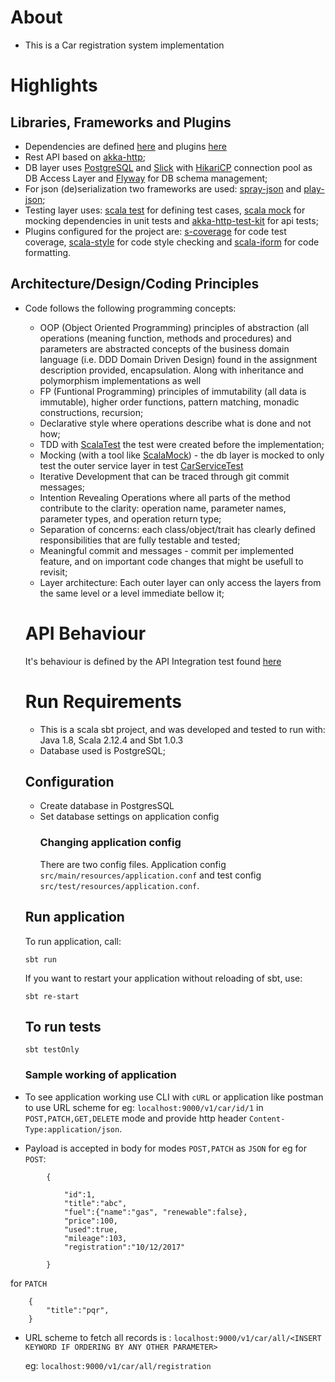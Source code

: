 
# About
* This is a Car registration system implementation 

# Highlights

## Libraries, Frameworks and Plugins
* Dependencies are defined [here](https://github.com/hardmettle/autoapp/blob/master/build.sbt) and
plugins [here](https://github.com/hardmettle/autoapp/blob/master/project/plugins.sbt)
* Rest API based on [akka-http](http://doc.akka.io/docs/akka-http/10.0.5/scala/http/introduction.html);
* DB layer uses [PostgreSQL](https://www.postgresql.org/) and  [Slick](http://slick.lightbend.com/) with [HikariCP](https://github.com/brettwooldridge/HikariCP) connection pool as DB Access Layer and
[Flyway](https://flywaydb.org/) for DB schema management;
* For json (de)serialization two frameworks are used: [spray-json](https://github.com/spray/spray-json) and [play-json](https://www.playframework.com/documentation/2.5.x/ScalaJson);
* Testing layer uses: [scala test](http://www.scalatest.org/) for defining test cases, [scala mock](http://scalamock.org/) for mocking dependencies in unit tests and 
[akka-http-test-kit](http://doc.akka.io/docs/akka-http/10.0.5/scala/http/routing-dsl/testkit.html) for api tests;
* Plugins configured for the project are: [s-coverage](https://github.com/scoverage/sbt-scoverage) for code test coverage, [scala-style](http://www.scalastyle.org/) for code style checking and
[scala-iform](https://github.com/scala-ide/scalariform) for code formatting.

## Architecture/Design/Coding Principles
* Code follows the following programming concepts: 
  * OOP (Object Oriented Programming) principles of abstraction (all operations (meaning function, methods and procedures) and parameters are abstracted concepts of the business domain language (i.e. DDD Domain Driven Design) 
  found in the assignment description provided, encapsulation. Along with inheritance and polymorphism implementations as well
  * FP (Funtional Programming) principles of immutability (all data is immutable), higher order functions, pattern matching, monadic constructions, recursion;
  * Declarative style where operations describe what is done and not how;
  * TDD with [ScalaTest](http://www.scalatest.org/) the test were created before the implementation;
  * Mocking (with a tool like [ScalaMock](http://scalamock.org/)) - the db layer is mocked to only test the outer service layer in
  test [CarServiceTest](https://github.com/hardmettle/autoapp/blob/master/src/test/scala/com/scout24/cars/services/CarServiceTest.scala) 
  * Iterative Development that can be traced through git commit messages;
  * Intention Revealing Operations where all parts of the method contribute to the clarity: operation name, parameter names, parameter types, and operation return type;
  * Separation of concerns: each class/object/trait has clearly defined responsibilities that are fully testable and tested;
  * Meaningful commit and messages - commit per implemented feature, and on important code changes that might be usefull to revisit;
  * Layer architecture: Each outer layer can only access the layers from the same level or a level immediate bellow it;
  
  # API Behaviour
  It's behaviour is defined by the API Integration test found [here](https://github.com/hardmettle/autoapp/blob/master/src/test/scala/com/scout24/cars/services/CarServiceTest.scala)
  
  # Run Requirements
  * This is a scala sbt project, and was developed and tested to run with: Java 1.8, Scala 2.12.4 and Sbt 1.0.3
  * Database used is PostgreSQL;
  ## Configuration
  * Create database in PostgresSQL 
  * Set database settings on application config 
    ### Changing application config
    There are two config files. Application config `src/main/resources/application.conf` and test config `src/test/resources/application.conf`.
   ## Run application
    To run application, call:
    ```
    sbt run
    ```
    If you want to restart your application without reloading of sbt, use:
    ```
    sbt re-start
    ```
    ## To run tests
     `sbt testOnly`
    
    ### Sample working of application
      
* To see application working use CLI with `cURL` or application like postman to use URL scheme for eg:
   `localhost:9000/v1/car/id/1`  in  `POST,PATCH,GET,DELETE` mode and provide http header `Content-Type:application/json`.
* Payload is accepted in body for modes `POST,PATCH` as `JSON` for eg for `POST`:
```aidl
        {
            
            "id":1,
            "title":"abc",
            "fuel":{"name":"gas", "renewable":false},
            "price":100,
            "used":true,
            "mileage":103,
            "registration":"10/12/2017"
            
        }
```
for `PATCH`

```aidl
    {
        "title":"pqr",
    }
```

* URL scheme to fetch all records is :
    `localhost:9000/v1/car/all/<INSERT KEYWORD IF ORDERING BY ANY OTHER PARAMETER>`
    
    eg: `localhost:9000/v1/car/all/registration`
   
